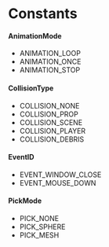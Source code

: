 # Constants #

#### AnimationMode ####
- ANIMATION_LOOP
- ANIMATION_ONCE
- ANIMATION_STOP

#### CollisionType ####
- COLLISION_NONE
- COLLISION_PROP
- COLLISION_SCENE
- COLLISION_PLAYER
- COLLISION_DEBRIS

#### EventID ####
- EVENT_WINDOW_CLOSE
- EVENT_MOUSE_DOWN

#### PickMode ####
- PICK_NONE
- PICK_SPHERE
- PICK_MESH
